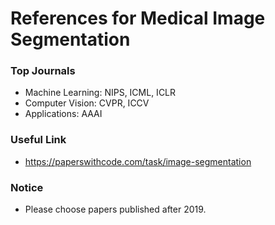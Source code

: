 # References for Medical Image Segmentation

### Top Journals
* Machine Learning: NIPS, ICML, ICLR
* Computer Vision: CVPR, ICCV
* Applications: AAAI

### Useful Link
* https://paperswithcode.com/task/image-segmentation

### Notice
* Please choose papers published after 2019.
